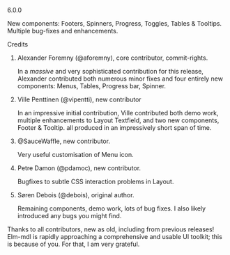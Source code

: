 6.0.0

New components: Footers, Spinners, Progress, Toggles, Tables & Tooltips.
Multiple bug-fixes and enhancements.

Credits

1. Alexander Foremny (@aforemny), core contributor, commit-rights. 

    In a *massive* and very sophisticated contribution for this release,
    Alexander contributed both numerous minor fixes and four entirely new
    components: Menus, Tables, Progress bar, Spinner.  

2. Ville Penttinen (@vipentti), new contributor

    In an impressive initial contribution, Ville contributed both
    demo work, multiple enhancements to Layout Textfield, and two new
    components, Footer & Tooltip. all produced in an impressively short
    span of time. 

3. @SauceWaffle, new contributor.

    Very useful customisation of Menu icon.

4. Petre Damon (@pdamoc), new contributor.

    Bugfixes to subtle CSS interaction problems in Layout. 

5. Søren Debois (@debois), original author. 
    
    Remaining components, demo work, lots of bug fixes. I also 
    likely introduced any bugs you might find.

Thanks to all contributors, new as old, including from previous releases!
Elm-mdl is rapidly approaching a comprehensive and usable UI toolkit; this 
is because of you. For that, I am very grateful. 



